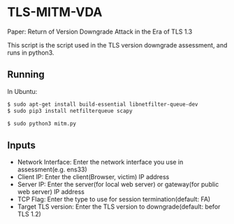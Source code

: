 # TLS-MITM-VDA
Paper: Return of Version Downgrade Attack in the Era of TLS 1.3

This script is the script used in the TLS version downgrade assessment, and runs in python3.

## Running
In Ubuntu:

```bash
$ sudo apt-get install build-essential libnetfilter-queue-dev
$ sudo pip3 install netfilterqueue scapy 

$ sudo python3 mitm.py
```

## Inputs
- Network Interface: Enter the network interface you use in assessment(e.g. ens33)
- Client IP: Enter the client(Browser, victim) IP address
- Server IP: Enter the server(for local web server) or gateway(for public web server) IP address
- TCP Flag: Enter the type to use for session termination(default: FA)
- Target TLS version: Enter the TLS version to downgrade(default: befor TLS 1.2)


